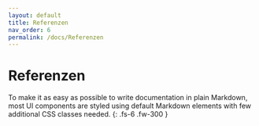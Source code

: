 ```yaml
---
layout: default
title: Referenzen
nav_order: 6
permalink: /docs/Referenzen
---
```


# Referenzen

To make it as easy as possible to write documentation in plain Markdown, most UI components are styled using default Markdown elements with few additional CSS classes needed.
{: .fs-6 .fw-300 }

